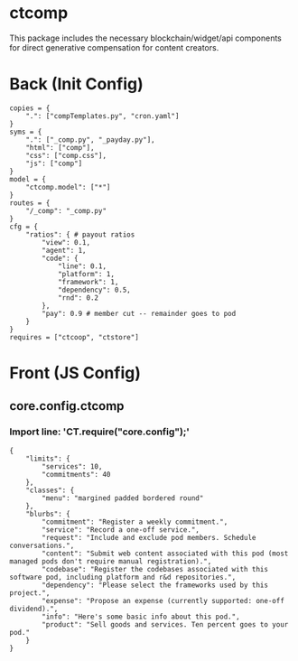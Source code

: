 # ctcomp
This package includes the necessary blockchain/widget/api components for direct generative compensation for content creators.


# Back (Init Config)

    copies = {
    	".": ["compTemplates.py", "cron.yaml"]
    }
    syms = {
    	".": ["_comp.py", "_payday.py"],
    	"html": ["comp"],
    	"css": ["comp.css"],
    	"js": ["comp"]
    }
    model = {
    	"ctcomp.model": ["*"]
    }
    routes = {
    	"/_comp": "_comp.py"
    }
    cfg = {
    	"ratios": { # payout ratios
    		"view": 0.1,
    		"agent": 1,
    		"code": {
    			"line": 0.1,
    			"platform": 1,
    			"framework": 1,
    			"dependency": 0.5,
    			"rnd": 0.2
    		},
    		"pay": 0.9 # member cut -- remainder goes to pod
    	}
    }
    requires = ["ctcoop", "ctstore"]

# Front (JS Config)

## core.config.ctcomp
### Import line: 'CT.require("core.config");'
    {
    	"limits": {
    		"services": 10,
    		"commitments": 40
    	},
    	"classes": {
    		"menu": "margined padded bordered round"
    	},
    	"blurbs": {
    		"commitment": "Register a weekly commitment.",
    		"service": "Record a one-off service.",
    		"request": "Include and exclude pod members. Schedule conversations.",
    		"content": "Submit web content associated with this pod (most managed pods don't require manual registration).",
    		"codebase": "Register the codebases associated with this software pod, including platform and r&d repositories.",
    		"dependency": "Please select the frameworks used by this project.",
    		"expense": "Propose an expense (currently supported: one-off dividend).",
    		"info": "Here's some basic info about this pod.",
    		"product": "Sell goods and services. Ten percent goes to your pod."
    	}
    }